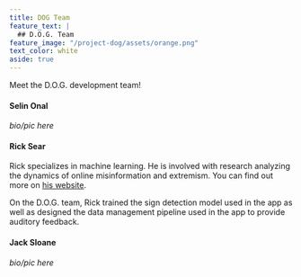 ```yaml
---
title: DOG Team
feature_text: |
  ## D.O.G. Team
feature_image: "/project-dog/assets/orange.png"
text_color: white
aside: true
---
```


Meet the D.O.G. development team!

#### Selin Onal

*bio/pic here*

#### Rick Sear

Rick specializes in machine learning. He is involved with research analyzing the dynamics of online misinformation and extremism. You can find out more on [his website](https://searri.github.io).

On the D.O.G. team, Rick trained the sign detection model used in the app as well as designed the data management pipeline used in the app to provide auditory feedback. 

#### Jack Sloane

*bio/pic here*